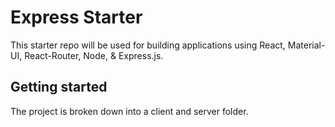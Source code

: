 # Express Starter

This starter repo will be used for building applications using React, Material-UI, React-Router, Node, & Express.js.

## Getting started

The project is broken down into a client and server folder.

